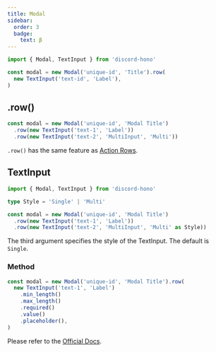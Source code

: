 ```yaml
---
title: Modal
sidebar:
  order: 3
  badge:
    text: β
---
```


```ts "Modal" "TextInput"
import { Modal, TextInput } from 'discord-hono'

const modal = new Modal('unique-id', 'Title').row(
  new TextInput('text-id', 'Label'),
)
```

## .row()

```ts "row"
const modal = new Modal('unique-id', 'Modal Title')
  .row(new TextInput('text-1', 'Label'))
  .row(new TextInput('text-2', 'MultiInput', 'Multi'))
```

`.row()` has the same feature as [Action Rows](https://discord.com/developers/docs/interactions/message-components#action-rows).

## TextInput

```ts "TextInput"
import { Modal, TextInput } from 'discord-hono'

type Style = 'Single' | 'Multi'

const modal = new Modal('unique-id', 'Modal Title')
  .row(new TextInput('text-1', 'Label'))
  .row(new TextInput('text-2', 'MultiInput', 'Multi' as Style))
```

The third argument specifies the style of the TextInput. The default is `Single`.

### Method

```ts
const modal = new Modal('unique-id', 'Modal Title').row(
  new TextInput('text-1', 'Label')
    .min_length()
    .max_length()
    .required()
    .value()
    .placeholder(),
)
```

Please refer to the [Official Docs](https://discord.com/developers/docs/interactions/message-components#text-input-object).

